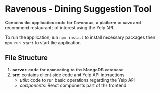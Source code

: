 # Ravenous - Dining Suggestion Tool

Contains the application code for Ravenous, a platform to save and recommend restaurants of interest using the Yelp API.

To run the application, run ``npm install`` to install necessary packages then ``npm run start`` to start the application.

## File Structure

1. **server**: code for connecting to the MongoDB database
2. **src**: contains client-side code and Yelp API interactions
   + _utils_: code to run basic operations regarding the Yelp API
   + _components_: React components part of the frontend
